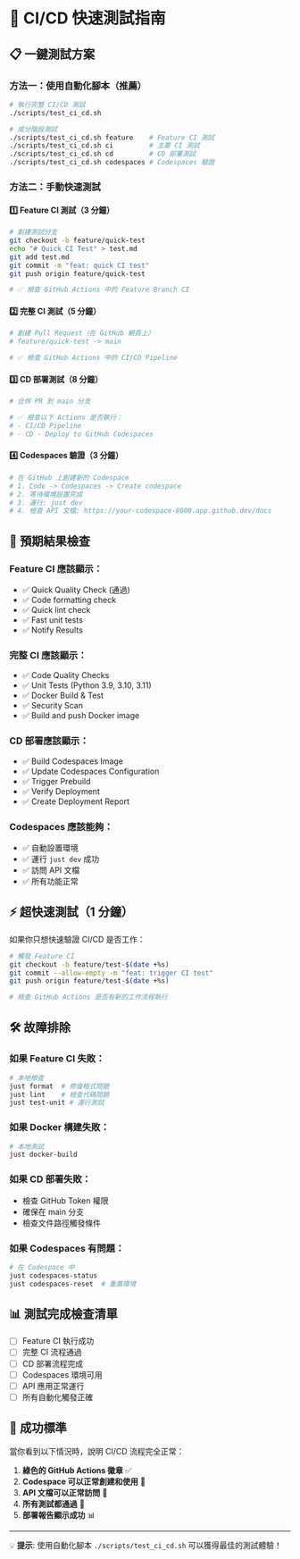 # 🚀 CI/CD 快速測試指南

## 📋 一鍵測試方案

### 方法一：使用自動化腳本（推薦）

```bash
# 執行完整 CI/CD 測試
./scripts/test_ci_cd.sh

# 或分階段測試
./scripts/test_ci_cd.sh feature    # Feature CI 測試
./scripts/test_ci_cd.sh ci         # 主要 CI 測試
./scripts/test_ci_cd.sh cd         # CD 部署測試
./scripts/test_ci_cd.sh codespaces # Codespaces 驗證
```

### 方法二：手動快速測試

#### 1️⃣ Feature CI 測試（3 分鐘）

```bash
# 創建測試分支
git checkout -b feature/quick-test
echo "# Quick CI Test" > test.md
git add test.md
git commit -m "feat: quick CI test"
git push origin feature/quick-test

# ✅ 檢查 GitHub Actions 中的 Feature Branch CI
```

#### 2️⃣ 完整 CI 測試（5 分鐘）

```bash
# 創建 Pull Request（在 GitHub 網頁上）
# feature/quick-test -> main

# ✅ 檢查 GitHub Actions 中的 CI/CD Pipeline
```

#### 3️⃣ CD 部署測試（8 分鐘）

```bash
# 合併 PR 到 main 分支

# ✅ 檢查以下 Actions 是否執行：
# - CI/CD Pipeline
# - CD - Deploy to GitHub Codespaces
```

#### 4️⃣ Codespaces 驗證（3 分鐘）

```bash
# 在 GitHub 上創建新的 Codespace
# 1. Code -> Codespaces -> Create codespace
# 2. 等待環境設置完成
# 3. 運行: just dev
# 4. 檢查 API 文檔: https://your-codespace-8000.app.github.dev/docs
```

## 🎯 預期結果檢查

### Feature CI 應該顯示：

-   ✅ Quick Quality Check (通過)
-   ✅ Code formatting check
-   ✅ Quick lint check
-   ✅ Fast unit tests
-   ✅ Notify Results

### 完整 CI 應該顯示：

-   ✅ Code Quality Checks
-   ✅ Unit Tests (Python 3.9, 3.10, 3.11)
-   ✅ Docker Build & Test
-   ✅ Security Scan
-   ✅ Build and push Docker image

### CD 部署應該顯示：

-   ✅ Build Codespaces Image
-   ✅ Update Codespaces Configuration
-   ✅ Trigger Prebuild
-   ✅ Verify Deployment
-   ✅ Create Deployment Report

### Codespaces 應該能夠：

-   ✅ 自動設置環境
-   ✅ 運行 `just dev` 成功
-   ✅ 訪問 API 文檔
-   ✅ 所有功能正常

## ⚡ 超快速測試（1 分鐘）

如果你只想快速驗證 CI/CD 是否工作：

```bash
# 觸發 Feature CI
git checkout -b feature/test-$(date +%s)
git commit --allow-empty -m "feat: trigger CI test"
git push origin feature/test-$(date +%s)

# 檢查 GitHub Actions 是否有新的工作流程執行
```

## 🛠️ 故障排除

### 如果 Feature CI 失敗：

```bash
# 本地檢查
just format  # 修復格式問題
just lint    # 檢查代碼問題
just test-unit # 運行測試
```

### 如果 Docker 構建失敗：

```bash
# 本地測試
just docker-build
```

### 如果 CD 部署失敗：

-   檢查 GitHub Token 權限
-   確保在 main 分支
-   檢查文件路徑觸發條件

### 如果 Codespaces 有問題：

```bash
# 在 Codespace 中
just codespaces-status
just codespaces-reset  # 重置環境
```

## 📊 測試完成檢查清單

-   [ ] Feature CI 執行成功
-   [ ] 完整 CI 流程通過
-   [ ] CD 部署流程完成
-   [ ] Codespaces 環境可用
-   [ ] API 應用正常運行
-   [ ] 所有自動化觸發正確

## 🎉 成功標準

當你看到以下情況時，說明 CI/CD 流程完全正常：

1. **綠色的 GitHub Actions 徽章** ✅
2. **Codespace 可以正常創建和使用** 🌟
3. **API 文檔可以正常訪問** 📖
4. **所有測試都通過** 🧪
5. **部署報告顯示成功** 📊

---

💡 **提示**: 使用自動化腳本 `./scripts/test_ci_cd.sh` 可以獲得最佳的測試體驗！
